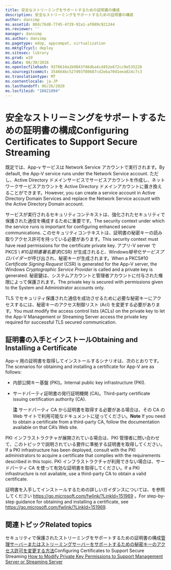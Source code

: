 ```yaml
---
title: 安全なストリーミングをサポートするための証明書の構成
description: 安全なストリーミングをサポートするための証明書の構成
author: dansimp
ms.assetid: 88dc76d8-7745-4729-92a1-af089c921244
ms.reviewer: ''
manager: dansimp
ms.author: dansimp
ms.pagetype: mdop, appcompat, virtualization
ms.mktglfcycl: deploy
ms.sitesec: library
ms.prod: w10
ms.date: 08/30/2016
ms.openlocfilehash: 9376634a1b9843f46dba4cd452e672cc9e535226
ms.sourcegitcommit: 354664bc527d93f80687cd2eba70d1eea024c7c3
ms.translationtype: MT
ms.contentlocale: ja-JP
ms.lasthandoff: 06/26/2020
ms.locfileid: "10821894"
---
```

# <span data-ttu-id="14b95-103">安全なストリーミングをサポートするための証明書の構成</span><span class="sxs-lookup"><span data-stu-id="14b95-103">Configuring Certificates to Support Secure Streaming</span></span>


<span data-ttu-id="14b95-104">既定では、App-v サービスは Network Service アカウントで実行されます。</span><span class="sxs-lookup"><span data-stu-id="14b95-104">By default, the App-V service runs under the Network Service account.</span></span> <span data-ttu-id="14b95-105">ただし、Active Directory ドメインサービスでサービスアカウントを作成し、ネットワークサービスアカウントを Active Directory ドメインアカウントに置き換えることができます。</span><span class="sxs-lookup"><span data-stu-id="14b95-105">However, you can create a service account in Active Directory Domain Services and replace the Network Service account with the Active Directory Domain account.</span></span>

<span data-ttu-id="14b95-106">サービスが実行されるセキュリティコンテキストは、強化されたセキュリティで保護された通信を構成するために重要です。</span><span class="sxs-lookup"><span data-stu-id="14b95-106">The security context under which the service runs is important for configuring enhanced secure communications.</span></span> <span data-ttu-id="14b95-107">このセキュリティコンテキストは、証明書の秘密キーの読み取りアクセス許可を持っている必要があります。</span><span class="sxs-lookup"><span data-stu-id="14b95-107">This security context must have read permissions for the certificate private key.</span></span> <span data-ttu-id="14b95-108">アプリ-V server で PKCS \ #10*証明書署名要求*(CSR) が生成されると、Windows*暗号化サービスプロバイダー*が呼び出され、秘密キーが生成されます。</span><span class="sxs-lookup"><span data-stu-id="14b95-108">When a PKCS\#10 *Certificate Signing Request* (CSR) is generated for the App-V server, the Windows *Cryptographic Service Provider* is called and a private key is generated.</span></span> <span data-ttu-id="14b95-109">秘密鍵は、システムアカウントと管理者アカウントに付与された権限によって保護されます。</span><span class="sxs-lookup"><span data-stu-id="14b95-109">The private key is secured with permissions given to the System and Administrator accounts only.</span></span>

<span data-ttu-id="14b95-110">TLS でセキュリティ保護された通信を成功させるために必要な秘密キーにアクセスするには、秘密キーのアクセス制御リスト (Acl) を変更する必要があります。</span><span class="sxs-lookup"><span data-stu-id="14b95-110">You must modify the access control lists (ACLs) on the private key to let the App-V Management or Streaming Server access the private key required for successful TLS secured communication.</span></span>

## <span data-ttu-id="14b95-111">証明書の入手とインストール</span><span class="sxs-lookup"><span data-stu-id="14b95-111">Obtaining and Installing a Certificate</span></span>


<span data-ttu-id="14b95-112">App-v 用の証明書を取得してインストールするシナリオは、次のとおりです。</span><span class="sxs-lookup"><span data-stu-id="14b95-112">The scenarios for obtaining and installing a certificate for App-V are as follows:</span></span>

-   <span data-ttu-id="14b95-113">内部公開キー基盤 (PKI)。</span><span class="sxs-lookup"><span data-stu-id="14b95-113">Internal public key infrastructure (PKI).</span></span>

-   <span data-ttu-id="14b95-114">サードパーティ証明書の発行証明機関 (CA)。</span><span class="sxs-lookup"><span data-stu-id="14b95-114">Third-party certificate issuing certification authority (CA).</span></span>

    <span data-ttu-id="14b95-115">**注** サードパーティ CA から証明書を取得する必要がある場合は、その CA の Web サイトで利用可能なドキュメントに従ってください。</span><span class="sxs-lookup"><span data-stu-id="14b95-115">**Note** If you need to obtain a certificate from a third-party CA, follow the documentation available on that CA’s Web site.</span></span>

     

<span data-ttu-id="14b95-116">PKI インフラストラクチャが展開されている場合は、PKI 管理者に問い合わせて、このトピックで説明されている要件に準拠する証明書を取得してください。</span><span class="sxs-lookup"><span data-stu-id="14b95-116">If a PKI infrastructure has been deployed, consult with the PKI administrators to acquire a certificate that complies with the requirements described in this topic.</span></span> <span data-ttu-id="14b95-117">PKI インフラストラクチャが利用できない場合は、サードパーティ CA を使って有効な証明書を取得してください。</span><span class="sxs-lookup"><span data-stu-id="14b95-117">If a PKI infrastructure is not available, use a third-party CA to obtain a valid certificate.</span></span>

<span data-ttu-id="14b95-118">証明書を入手してインストールするための詳しいガイダンスについては、を参照してください <https://go.microsoft.com/fwlink/?LinkId=151969> 。</span><span class="sxs-lookup"><span data-stu-id="14b95-118">For step-by-step guidance for obtaining and installing a certificate, see <https://go.microsoft.com/fwlink/?LinkId=151969>.</span></span>

## <span data-ttu-id="14b95-119">関連トピック</span><span class="sxs-lookup"><span data-stu-id="14b95-119">Related topics</span></span>


<span data-ttu-id="14b95-120">セキュリティで保護されたストリーミングをサポートするための証明書の構成[管理サーバーまたはストリーミングサーバーをサポートするための秘密キーのアクセス許可を変更する方法](how-to-modify-private-key-permissions-to-support-management-server-or-streaming-server.md)</span><span class="sxs-lookup"><span data-stu-id="14b95-120">Configuring Certificates to Support Secure Streaming [How to Modify Private Key Permissions to Support Management Server or Streaming Server](how-to-modify-private-key-permissions-to-support-management-server-or-streaming-server.md)</span></span>

 

 





